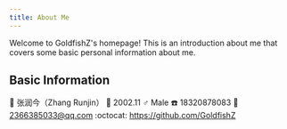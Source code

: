 ```yaml
---
title: About Me
---
```


Welcome to GoldfishZ's homepage! This is an introduction about me that covers some basic personal information about me.

## Basic Information

:bust_in_silhouette: 张润今（Zhang Runjin）                                        :birthday: 2002.11
:male_sign: Male                                                          :telephone: 18320878083
:email: 2366385033@qq.com                                          :octocat: https://github.com/GoldfishZ
